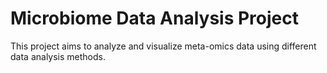 # Microbiome Data Analysis Project
This project aims to analyze and visualize meta-omics data using different data analysis methods.


